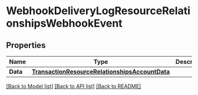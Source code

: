 # WebhookDeliveryLogResourceRelationshipsWebhookEvent

## Properties

Name | Type | Description | Notes
------------ | ------------- | ------------- | -------------
**Data** | [**TransactionResourceRelationshipsAccountData**](TransactionResource_relationships_account_data.md) |  | 

[[Back to Model list]](../README.md#documentation-for-models) [[Back to API list]](../README.md#documentation-for-api-endpoints) [[Back to README]](../README.md)


